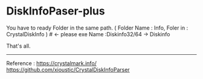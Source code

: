 # DiskInfoPaser-plus

You have to ready Folder in the same path.
( Folder Name : Info, Foler in : CrystalDiskInfo )  # <- please exe Name :Diskinfo32/64 -> Diskinfo

That's all.

--------------------------------------------------------

Reference : 
https://crystalmark.info/ 
https://github.com/xioustic/CrystalDiskInfoParser
